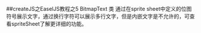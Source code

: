 ##createJS之EaselJS教程之5 BitmapText 类
通过在sprite sheet中定义的位图符号展示文字，通过换行字符可以展示多行文字，但是内嵌文字是不允许的，可查看spriteSheet了解更详细的功能。
